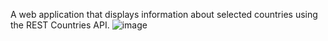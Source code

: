 A web application that displays information about selected countries using the REST Countries API.
![image](https://github.com/user-attachments/assets/3316cdfb-8827-4f76-be1a-1d7fca61f9ea)
